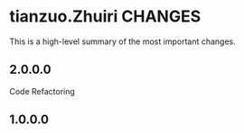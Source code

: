tianzuo.Zhuiri CHANGES
===============

This is a high-level summary of the most important changes.

2.0.0.0
-----------
Code Refactoring

1.0.0.0
-----------
